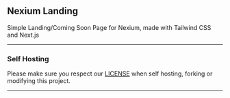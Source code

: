 ## Nexium Landing
Simple Landing/Coming Soon Page for Nexium, made with Tailwind CSS and Next.js

---

### Self Hosting
Please make sure you respect our [LICENSE](./LICENSE) when self hosting, forking or modifying this project.

---